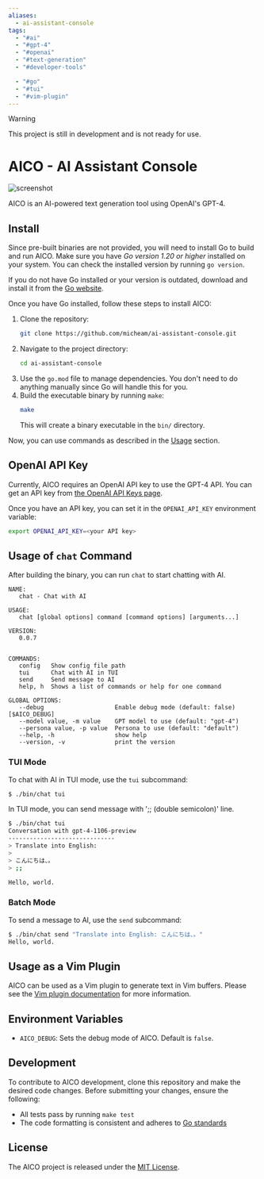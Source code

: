 ```yaml
---
aliases:
  - ai-assistant-console
tags:
  - "#ai"
  - "#gpt-4"
  - "#openai"
  - "#text-generation"
  - "#developer-tools"

  - "#go"
  - "#tui"
  - "#vim-plugin"
---
```

> [!WARNING]
> This project is still in development and is not ready for use.

# AICO - AI Assistant Console 

![screenshot](screenshot.png)

AICO is an AI-powered text generation tool using OpenAI's GPT-4.

## Install

Since pre-built binaries are not provided, you will need to install Go to build and run AICO.
Make sure you have _Go version 1.20 or higher_ installed on your system. 
You can check the installed version by running `go version`.

If you do not have Go installed or your version is outdated, download and install it from the [Go website](https://golang.org/dl/).

Once you have Go installed, follow these steps to install AICO:

1. Clone the repository:
   ```bash
   git clone https://github.com/micheam/ai-assistant-console.git
   ```
2. Navigate to the project directory:
   ```bash
   cd ai-assistant-console
   ```
3. Use the `go.mod` file to manage dependencies. You don't need to do anything manually since Go will handle this for you.
4. Build the executable binary by running `make`:
   ```bash
   make
   ```
   This will create a binary executable in the `bin/` directory.

Now, you can use commands as described in the [Usage](#usage) section.

## OpenAI API Key

Currently, AICO requires an OpenAI API key to use the GPT-4 API.
You can get an API key from [the OpenAI API Keys page].

Once you have an API key, you can set it in the `OPENAI_API_KEY` environment variable:

```bash
export OPENAI_API_KEY=<your API key>
```

## Usage of `chat` Command

After building the binary, you can run `chat` to start chatting with AI.

```
NAME:
   chat - Chat with AI

USAGE:
   chat [global options] command [command options] [arguments...]

VERSION:
   0.0.7


COMMANDS:
   config   Show config file path
   tui      Chat with AI in TUI
   send     Send message to AI
   help, h  Shows a list of commands or help for one command

GLOBAL OPTIONS:
   --debug                    Enable debug mode (default: false) [$AICO_DEBUG]
   --model value, -m value    GPT model to use (default: "gpt-4")
   --persona value, -p value  Persona to use (default: "default")
   --help, -h                 show help
   --version, -v              print the version
```

### TUI Mode

To chat with AI in TUI mode, use the `tui` subcommand:

```bash
$ ./bin/chat tui
```

In TUI mode, you can send message with ';; (double semicolon)' line.

```bash
$ ./bin/chat tui
Conversation with gpt-4-1106-preview
------------------------------
> Translate into English:
> 
> こんにちは、。
> ;;

Hello, world.
```

### Batch Mode

To send a message to AI, use the `send` subcommand:

```bash
$ ./bin/chat send "Translate into English: こんにちは、。"
Hello, world.
```

## Usage as a Vim Plugin

AICO can be used as a Vim plugin to generate text in Vim buffers.
Please see the [Vim plugin documentation](README.vim.md) for more information.

## Environment Variables

- `AICO_DEBUG`: Sets the debug mode of AICO. Default is `false`.

## Development

To contribute to AICO development, clone this repository and make the desired code changes.
Before submitting your changes, ensure the following:

- All tests pass by running `make test`
- The code formatting is consistent and adheres to [Go standards](https://golang.org/doc/effective_go)

## License
The AICO project is released under the [MIT License](LICENSE).


[the OpenAI API Keys page]: https://platform.openai.com/api-keys
